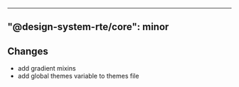 ---
  "@design-system-rte/core": minor
  ---
  
  ## Changes

- add gradient mixins
- add global themes variable to themes file
